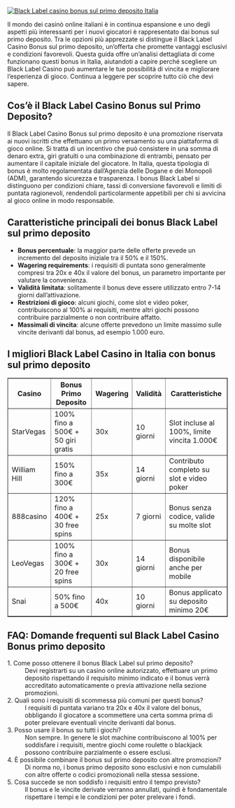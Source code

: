 [![Black Label casino bonus sul primo deposito Italia](https://123-caf.pages.dev/gitsignup.png)](https://vrmoo.ru/Bt82HjjY)

<div>   <p>Il mondo dei casinò online italiani è in continua espansione e uno degli aspetti più interessanti per i nuovi giocatori è rappresentato dai bonus sul primo deposito. Tra le opzioni più apprezzate si distingue il Black Label Casino Bonus sul primo deposito, un’offerta che promette vantaggi esclusivi e condizioni favorevoli. Questa guida offre un’analisi dettagliata di come funzionano questi bonus in Italia, aiutandoti a capire perché scegliere un Black Label Casino può aumentare le tue possibilità di vincita e migliorare l’esperienza di gioco. Continua a leggere per scoprire tutto ciò che devi sapere.</p>    <h2>Cos’è il Black Label Casino Bonus sul Primo Deposito?</h2>   <p>Il Black Label Casino Bonus sul primo deposito è una promozione riservata ai nuovi iscritti che effettuano un primo versamento su una piattaforma di gioco online. Si tratta di un incentivo che può consistere in una somma di denaro extra, giri gratuiti o una combinazione di entrambi, pensato per aumentare il capitale iniziale del giocatore. In Italia, questa tipologia di bonus è molto regolamentata dall’Agenzia delle Dogane e dei Monopoli (ADM), garantendo sicurezza e trasparenza. I bonus Black Label si distinguono per condizioni chiare, tassi di conversione favorevoli e limiti di puntata ragionevoli, rendendoli particolarmente appetibili per chi si avvicina al gioco online in modo responsabile.</p>    <h2>Caratteristiche principali dei bonus Black Label sul primo deposito</h2>   <ul>     <li><strong>Bonus percentuale</strong>: la maggior parte delle offerte prevede un incremento del deposito iniziale tra il 50% e il 150%.</li>     <li><strong>Wagering requirements</strong>: i requisiti di puntata sono generalmente compresi tra 20x e 40x il valore del bonus, un parametro importante per valutare la convenienza.</li>     <li><strong>Validità limitata</strong>: solitamente il bonus deve essere utilizzato entro 7-14 giorni dall’attivazione.</li>     <li><strong>Restrizioni di gioco</strong>: alcuni giochi, come slot e video poker, contribuiscono al 100% ai requisiti, mentre altri giochi possono contribuire parzialmente o non contribuire affatto.</li>     <li><strong>Massimali di vincita</strong>: alcune offerte prevedono un limite massimo sulle vincite derivanti dal bonus, ad esempio 1.000 euro.</li>   </ul>    <h2>I migliori Black Label Casino in Italia con bonus sul primo deposito</h2>   <table border="1" cellpadding="6" cellspacing="0">     <thead>       <tr>         <th>Casino</th>         <th>Bonus Primo Deposito</th>         <th>Wagering</th>         <th>Validità</th>         <th>Caratteristiche</th>       </tr>     </thead>     <tbody>       <tr>         <td>StarVegas</td>         <td>100% fino a 500€ + 50 giri gratis</td>         <td>30x</td>         <td>10 giorni</td>         <td>Slot incluse al 100%, limite vincita 1.000€</td>       </tr>       <tr>         <td>William Hill</td>         <td>150% fino a 300€</td>         <td>35x</td>         <td>14 giorni</td>         <td>Contributo completo su slot e video poker</td>       </tr>       <tr>         <td>888casino</td>         <td>120% fino a 400€ + 30 free spins</td>         <td>25x</td>         <td>7 giorni</td>         <td>Bonus senza codice, valide su molte slot</td>       </tr>       <tr>         <td>LeoVegas</td>         <td>100% fino a 300€ + 20 free spins</td>         <td>30x</td>         <td>14 giorni</td>         <td>Bonus disponibile anche per mobile</td>       </tr>       <tr>         <td>Snai</td>         <td>50% fino a 500€</td>         <td>40x</td>         <td>10 giorni</td>         <td>Bonus applicato su deposito minimo 20€</td>       </tr>     </tbody>   </table>    <h2>FAQ: Domande frequenti sul Black Label Casino Bonus primo deposito</h2>   <dl>     <dt>1. Come posso ottenere il bonus Black Label sul primo deposito?</dt>     <dd>Devi registrarti su un casino online autorizzato, effettuare un primo deposito rispettando il requisito minimo indicato e il bonus verrà accreditato automaticamente o previa attivazione nella sezione promozioni.</dd>      <dt>2. Quali sono i requisiti di scommessa più comuni per questi bonus?</dt>     <dd>I requisiti di puntata variano tra 20x e 40x il valore del bonus, obbligando il giocatore a scommettere una certa somma prima di poter prelevare eventuali vincite derivanti dal bonus.</dd>      <dt>3. Posso usare il bonus su tutti i giochi?</dt>     <dd>Non sempre. In genere le slot machine contribuiscono al 100% per soddisfare i requisiti, mentre giochi come roulette o blackjack possono contribuire parzialmente o essere esclusi.</dd>      <dt>4. È possibile combinare il bonus sul primo deposito con altre promozioni?</dt>     <dd>Di norma no, i bonus primo deposito sono esclusivi e non cumulabili con altre offerte o codici promozionali nella stessa sessione.</dd>      <dt>5. Cosa succede se non soddisfo i requisiti entro il tempo previsto?</dt>     <dd>Il bonus e le vincite derivate verranno annullati, quindi è fondamentale rispettare i tempi e le condizioni per poter prelevare i fondi.</dd>   </dl>   </div>